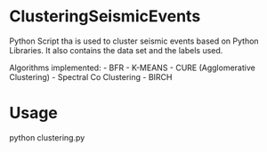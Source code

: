 # ClusteringSeismicEvents
Python Script tha is used to cluster seismic events based on Python Libraries.
It also contains the data set and the labels used.

Algorithms implemented:
    - BFR
    - K-MEANS
    - CURE (Agglomerative Clustering)
    - Spectral Co Clustering
    - BIRCH
# Usage
python clustering.py

